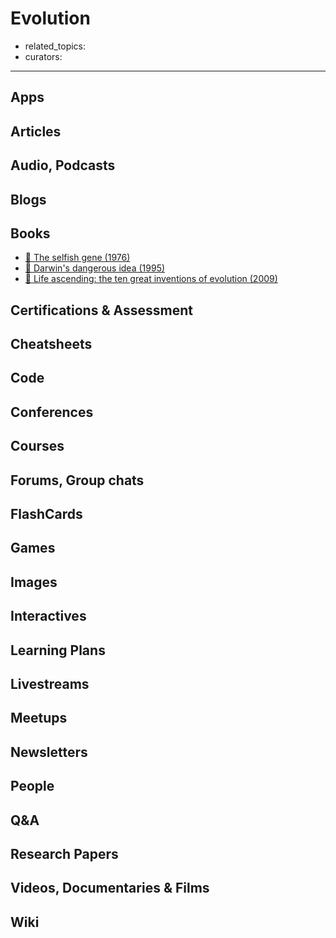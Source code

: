 # Evolution

- related_topics:
- curators:

------

## Apps

## Articles

## Audio, Podcasts

## Blogs

## Books

- [📕 The selfish gene (1976)](http://www.goodreads.com/book/show/61535.The_Selfish_Gene)
- [📕 Darwin's dangerous idea (1995)](http://www.goodreads.com/book/show/2068.Darwin_s_Dangerous_Idea)
- [📕 Life ascending: the ten great inventions of evolution (2009)](http://www.goodreads.com/book/show/6429264-life-ascending)

## Certifications & Assessment

## Cheatsheets

## Code

## Conferences

## Courses

## Forums, Group chats

## FlashCards

## Games

## Images

## Interactives

## Learning Plans

## Livestreams

## Meetups

## Newsletters

## People

## Q&A

## Research Papers

## Videos, Documentaries & Films

## Wiki
